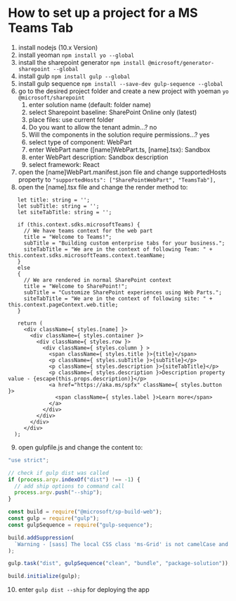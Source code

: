 # How to set up a project for a MS Teams Tab

1. install nodejs (10.x Version)
2. install yeoman `npm install yo --global`
3. install the sharepoint generator `npm install @microsoft/generator-sharepoint --global`
4. install gulp `npm install gulp --global`
5. install gulp sequence `npm install --save-dev gulp-sequence --global`
6. go to the desired project folder and create a new project with yoeman `yo @microsoft/sharepoint`
   1. enter solution name (default: folder name)
   2. select Sharepoint baseline: SharePoint Online only (latest)
   3. place files: use current folder
   4. Do you want to allow the tenant admin...? no
   5. Will the components in the solution require permissions...? yes
   6. select type of component: WebPart
   7. enter WebPart name ([name]WebPart.ts, [name].tsx):  Sandbox
   8. enter WebPart description: Sandbox description
   9. select framework: React
7. open the [name]WebPart.manifest.json file and change supportedHosts property 
 to `"supportedHosts": ["SharePointWebPart", "TeamsTab"],`
8. open the [name].tsx file and change the render method to:
 ~~~tsx
    let title: string = '';
    let subTitle: string = '';
    let siteTabTitle: string = '';
   
    if (this.context.sdks.microsoftTeams) {
      // We have teams context for the web part
      title = "Welcome to Teams!";
      subTitle = "Building custom enterprise tabs for your business.";
      siteTabTitle = "We are in the context of following Team: " + this.context.sdks.microsoftTeams.context.teamName;
    }
    else
    {
      // We are rendered in normal SharePoint context
      title = "Welcome to SharePoint!";
      subTitle = "Customize SharePoint experiences using Web Parts.";
      siteTabTitle = "We are in the context of following site: " + this.context.pageContext.web.title;
    }
   
    return (
      <div className={ styles.[name] }>
        <div className={ styles.container }>
          <div className={ styles.row }>
            <div className={ styles.column } >
              <span className={ styles.title }>{title}</span>
              <p className={ styles.subTitle }>{subTitle}</p>
              <p className={ styles.description }>{siteTabTitle}</p>
              <p className={ styles.description }>Description property value - {escape(this.props.description)}</p>
              <a href="https://aka.ms/spfx" className={ styles.button }>
                <span className={ styles.label }>Learn more</span>
              </a>
            </div>
          </div>
        </div>
      </div>
   );  
~~~
9. open gulpfile.js and change the content to:
~~~js
"use strict";

// check if gulp dist was called
if (process.argv.indexOf("dist") !== -1) {
  // add ship options to command call
  process.argv.push("--ship");
}

const build = require("@microsoft/sp-build-web");
const gulp = require("gulp");
const gulpSequence = require("gulp-sequence");

build.addSuppression(
  `Warning - [sass] The local CSS class 'ms-Grid' is not camelCase and will not be type-safe.`
);

gulp.task("dist", gulpSequence("clean", "bundle", "package-solution"));

build.initialize(gulp);
~~~

10. enter `gulp dist --ship` for deploying the app
